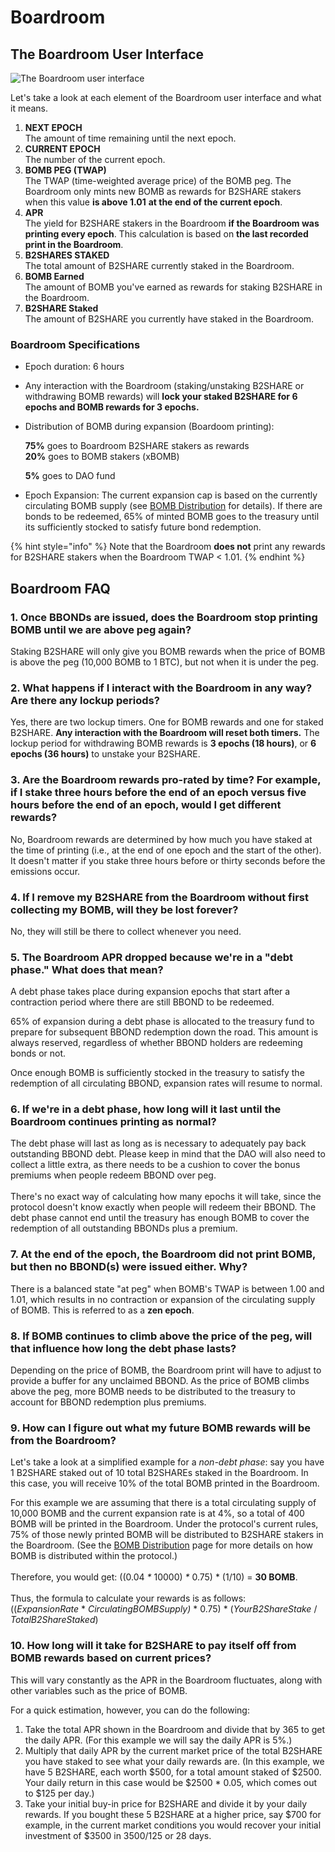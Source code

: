 # Boardroom

## The Boardroom User Interface

![The Boardroom user interface](<../.gitbook/assets/Screenshot 2022-01-26 193115.png>)

Let's take a look at each element of the Boardroom user interface and what it means.

1. **NEXT EPOCH**\
   The amount of time remaining until the next epoch.
2. **CURRENT EPOCH**\
   The number of the current epoch.
3. **BOMB PEG (TWAP)**\
   The TWAP (time-weighted average price) of the BOMB peg. The Boardroom only mints new BOMB as rewards for B2SHARE stakers when this value **is above 1.01** **at the end of the current epoch**.
4. **APR**\
   The yield for B2SHARE stakers in the Boardroom **if the Boardroom was printing every epoch**. This calculation is based on **the last recorded print in the Boardroom**.
5. **B2SHARES STAKED**\
   The total amount of B2SHARE currently staked in the Boardroom.
6. **BOMB Earned**\
   The amount of BOMB you've earned as rewards for staking B2SHARE in the Boardroom.
7. **B2SHARE Staked**\
   The amount of B2SHARE you currently have staked in the Boardroom.

### Boardroom Specifications

* Epoch duration: 6 hours
* Any interaction with the Boardroom (staking/unstaking B2SHARE or withdrawing BOMB rewards) will **lock your staked B2SHARE for 6 epochs and BOMB rewards for 3 epochs.**&#x20;
*   Distribution of BOMB during expansion (Boardoom printing):

    **75%** goes to Boardroom B2SHARE stakers as rewards\
    **20%** goes to BOMB stakers (xBOMB)

    **5%** goes to DAO fund
* Epoch Expansion: The current expansion cap is based on the currently circulating BOMB supply (see [BOMB Distribution](bomb-distribution.md) for details). If there are bonds to be redeemed, 65% of minted BOMB goes to the treasury until its sufficiently stocked to satisfy future bond redemption.

{% hint style="info" %}
Note that the Boardroom **does not** print any rewards for B2SHARE stakers when the Boardroom TWAP < 1.01.
{% endhint %}

## Boardroom FAQ

### **1. Once BBONDs are issued, does the Boardroom stop printing BOMB until we are above peg again?**

Staking B2SHARE will only give you BOMB rewards when the price of BOMB is above the peg (10,000 BOMB to 1 BTC), but not when it is under the peg.

### **2. What happens if I interact with the Boardroom in any way? Are there any lockup periods?**

Yes, there are two lockup timers. One for BOMB rewards and one for staked B2SHARE. **Any interaction with the Boardroom will reset both timers.** The lockup period for withdrawing BOMB rewards is **3 epochs (18 hours)**, or **6 epochs (36 hours)** to unstake your B2SHARE.

### **3. Are the Boardroom rewards pro-rated by time? For example, if I stake three hours before the end of an epoch versus five hours before the end of an epoch, would I get different rewards?**

No, Boardroom rewards are determined by how much you have staked at the time of printing (i.e., at the end of one epoch and the start of the other). It doesn't matter if you stake three hours before or thirty seconds before the emissions occur.

### 4. If I remove my B2SHARE from the Boardroom without first collecting my BOMB, will they be lost forever?

No, they will still be there to collect whenever you need.

### 5. The Boardroom APR dropped because we're in a "debt phase." What does that mean?

A debt phase takes place during expansion epochs that start after a contraction period where there are still BBOND to be redeemed.

65% of expansion during a debt phase is allocated to the treasury fund to prepare for subsequent BBOND redemption down the road. This amount is always reserved, regardless of whether BBOND holders are redeeming bonds or not.

Once enough BOMB is sufficiently stocked in the treasury to satisfy the redemption of all circulating BBOND, expansion rates will resume to normal.

### 6. If we're in a debt phase, how long will it last until the Boardroom continues printing as normal?

The debt phase will last as long as is necessary to adequately pay back outstanding BBOND debt. Please keep in mind that the DAO will also need to collect a little extra, as there needs to be a cushion to cover the bonus premiums when people redeem BBOND over peg.\
\
There's no exact way of calculating how many epochs it will take, since the protocol doesn't know exactly when people will redeem their BBOND. The debt phase cannot end until the treasury has enough BOMB to cover the redemption of all outstanding BBONDs plus a premium.

### 7. At the end of the epoch, the Boardroom did not print BOMB, but then no BBOND(s) were issued either. Why?

There is a balanced state "at peg" when BOMB's TWAP is between 1.00 and 1.01, which results in no contraction or expansion of the circulating supply of BOMB. This is referred to as a **zen epoch**.

### 8. If BOMB continues to climb above the price of the peg, will that influence how long the debt phase lasts?

Depending on the price of BOMB, the Boardroom print will have to adjust to provide a buffer for any unclaimed BBOND. As the price of BOMB climbs above the peg, more BOMB needs to be distributed to the treasury to account for BBOND redemption plus premiums.

### 9. How can I figure out what my future BOMB rewards will be from the Boardroom?

Let's take a look at a simplified example for a _non-debt phase_: say you have 1 B2SHARE staked out of 10 total B2SHAREs staked in the Boardroom. In this case, you will receive 10% of the total BOMB printed in the Boardroom.&#x20;

For this example we are assuming that there is a total circulating supply of 10,000 BOMB and the current expansion rate is at 4%, so a total of 400 BOMB will be printed in the Boardroom. Under the protocol's current rules, 75% of those newly printed BOMB will be distributed to B2SHARE stakers in the Boardroom. (See the [BOMB Distribution](bomb-distribution.md) page for more details on how BOMB is distributed within the protocol.)\
\
Therefore, you would get: ((0.04 _\*_ 10000) _\*_ 0.75) \* (1/10) = **30 BOMB**.\
\
Thus, the formula to calculate your rewards is as follows:\
((_ExpansionRate_ \* _CirculatingBOMBSupply)_ \* 0.75) \* (_YourB2ShareStake_ / _TotalB2ShareStaked_)

### 10. How long will it take for B2SHARE to pay itself off from BOMB rewards based on current prices?

This will vary constantly as the APR in the Boardroom fluctuates, along with other variables such as the price of BOMB.

&#x20;For a quick estimation, however, you can do the following:

1. Take the total APR shown in the Boardroom and divide that by 365 to get the daily APR. (For this example we will say the daily APR is 5%.) 
2. Multiply that daily APR by the current market price of the total B2SHARE you have staked to see what your daily rewards are. (In this example, we have 5 B2SHARE, each worth $500, for a total amount staked of $2500. Your daily return in this case would be $2500 \* 0.05, which comes out to $125 per day.)
3. Take your initial buy-in price for B2SHARE and divide it by your daily rewards. If you bought these 5 B2SHARE at a higher price, say $700 for example, in the current market conditions you would recover your initial investment of $3500 in 3500/125 or 28 days.
